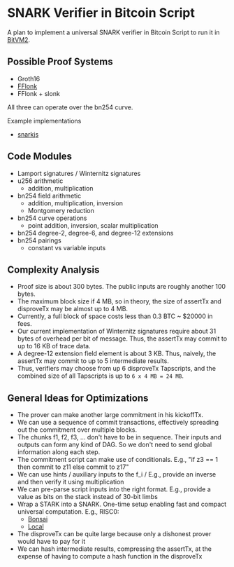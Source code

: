 # SNARK Verifier in Bitcoin Script

A plan to implement a universal SNARK verifier in Bitcoin Script to run it in [BitVM2](/bitvm2.md).

## Possible Proof Systems
- Groth16
- [FFlonk](https://eprint.iacr.org/2021/1167)
- FFlonk + slonk

All three can operate over the bn254 curve.

Example implementations
- [snarkjs](https://github.com/iden3/snarkjs)


## Code Modules 
- Lamport signatures / Winternitz signatures
- u256 arithmetic
  - addition, multiplication
- bn254 field arithmetic
  - addition, multiplication, inversion
  - Montgomery reduction
- bn254 curve operations
  - point addition, inversion, scalar multiplication
- bn254 degree-2, degree-6, and degree-12 extensions
- bn254 pairings
  - constant vs variable inputs

## Complexity Analysis
- Proof size is about 300 bytes. The public inputs are roughly another 100 bytes.
- The maximum block size if 4 MB, so in theory, the size of assertTx and disproveTx may be almost up to 4 MB.
- Currently, a full block of space costs less than 0.3 BTC ~ $20000 in fees.
- Our current implementation of Winternitz signatures require about 31 bytes of overhead per bit of message. Thus, the assertTx may commit to up to 16 KB of trace data.
- A degree-12 extension field element is about 3 KB. Thus, naively, the assertTx may commit to up to 5 intermediate results.
- Thus, verifiers may choose from up 6 disproveTx Tapscripts, and the combined size of all Tapscripts is up to `6 x 4 MB = 24 MB`.


## General Ideas for Optimizations
- The prover can make another large commitment in his kickoffTx.
- We can use a sequence of commit transactions, effectively spreading out the commitment over multiple blocks.
- The chunks f1, f2, f3, ... don't have to be in sequence. Their inputs and outputs can form any kind of DAG. So we don't need to send global information along each step.
- The commitment script can make use of conditionals. E.g., "if z3 == 1 then commit to z11 else commit to z17"
- We can use hints / auxiliary inputs to the f_i / E.g., provide an inverse and then verify it using multiplication
- We can pre-parse script inputs into the right format. E.g., provide a value as bits on the stack instead of 30-bit limbs
- Wrap a STARK into a SNARK. One-time setup enabling fast and compact universal computation. E.g., RISC0:
  - [Bonsai](https://api.bonsai.xyz/swagger-ui/#/snark/route_snark_create)
  - [Local](https://github.com/risc0/risc0/tree/main/compact_proof)
- The disproveTx can be quite large because only a dishonest prover would have to pay for it
- We can hash intermediate results, compressing the assertTx, at the expense of having to compute a hash function in the disproveTx
